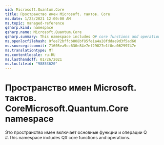 ```yaml
---
uid: Microsoft.Quantum.Core
title: Пространство имен Microsoft. тактов. Core
ms.date: 1/23/2021 12:00:00 AM
ms.topic: managed-reference
qsharp.kind: namespace
qsharp.name: Microsoft.Quantum.Core
qsharp.summary: This namespace includes Q# core functions and operations.
ms.openlocfilehash: 0fee72bffcb808bf85fe1a4a28fddae9d3f5ad60
ms.sourcegitcommit: 71605ea9cc630e84e7ef29027e1f0ea06299747e
ms.translationtype: MT
ms.contentlocale: ru-RU
ms.lasthandoff: 01/26/2021
ms.locfileid: "98853620"
---
```

# <a name="microsoftquantumcore-namespace"></a><span data-ttu-id="51159-102">Пространство имен Microsoft. тактов. Core</span><span class="sxs-lookup"><span data-stu-id="51159-102">Microsoft.Quantum.Core namespace</span></span>

<span data-ttu-id="51159-103">Это пространство имен включает основные функции и операции Q #.</span><span class="sxs-lookup"><span data-stu-id="51159-103">This namespace includes Q# core functions and operations.</span></span>

